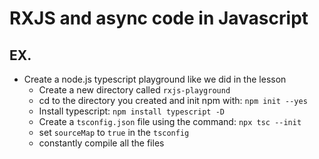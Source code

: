 # RXJS and async code in Javascript

## EX.

- Create a node.js typescript playground like we did in the lesson
  - Create a new directory called `rxjs-playground`
  - cd to the directory you created and init npm with: `npm init --yes`
  - Install typescript: `npm install typescript -D`
  -  Create a `tsconfig.json` file using the command: `npx tsc --init`
  - set `sourceMap` to `true` in the `tsconfig`
  - constantly compile all the files
